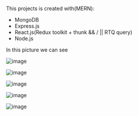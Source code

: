 This projects is created with(MERN):
  - MongoDB
  - Express.js
  - React.js(Redux toolkit + thunk && / || RTQ query) 
  - Node.js
  
  
 In this picture we can see 
 
![image](https://user-images.githubusercontent.com/96865252/236658167-39306249-863c-4869-ba94-06b504ee5dcd.png)

![image](https://user-images.githubusercontent.com/96865252/229975014-aa09f16b-3944-425e-a48c-bb4cf890a662.png)


![image](https://user-images.githubusercontent.com/96865252/229975044-c02b5b9b-b1c1-4d24-a2ba-8ccf90760475.png)

![image](https://user-images.githubusercontent.com/96865252/229975123-1f9affd9-5ac9-4d1b-92dd-d62231923787.png)

![image](https://user-images.githubusercontent.com/96865252/229975263-ac2c5ba7-627c-400a-8bcc-a8185de4fb22.png)
